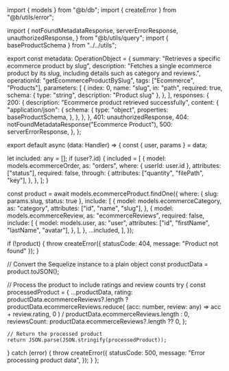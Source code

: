 import { models } from "@b/db";
import { createError } from "@b/utils/error";

import {
  notFoundMetadataResponse,
  serverErrorResponse,
  unauthorizedResponse,
} from "@b/utils/query";
import { baseProductSchema } from "../../utils";

export const metadata: OperationObject = {
  summary: "Retrieves a specific ecommerce product by slug",
  description:
    "Fetches a single ecommerce product by its slug, including details such as category and reviews.",
  operationId: "getEcommerceProductBySlug",
  tags: ["Ecommerce", "Products"],
  parameters: [
    {
      index: 0,
      name: "slug",
      in: "path",
      required: true,
      schema: { type: "string", description: "Product slug" },
    },
  ],
  responses: {
    200: {
      description: "Ecommerce product retrieved successfully",
      content: {
        "application/json": {
          schema: {
            type: "object",
            properties: baseProductSchema,
          },
        },
      },
    },
    401: unauthorizedResponse,
    404: notFoundMetadataResponse("Ecommerce Product"),
    500: serverErrorResponse,
  },
};

export default async (data: Handler) => {
  const { user, params } = data;

  let included: any = [];
  if (user?.id) {
    included = [
      {
        model: models.ecommerceOrder,
        as: "orders",
        where: { userId: user.id },
        attributes: ["status"],
        required: false,
        through: {
          attributes: ["quantity", "filePath", "key"],
        },
      },
    ];
  }

  const product = await models.ecommerceProduct.findOne({
    where: { slug: params.slug, status: true },
    include: [
      {
        model: models.ecommerceCategory,
        as: "category",
        attributes: ["id", "name", "slug"],
      },
      {
        model: models.ecommerceReview,
        as: "ecommerceReviews",
        required: false,
        include: [
          {
            model: models.user,
            as: "user",
            attributes: ["id", "firstName", "lastName", "avatar"],
          },
        ],
      },
      ...included,
    ],
  });

  if (!product) {
    throw createError({ statusCode: 404, message: "Product not found" });
  }

  // Convert the Sequelize instance to a plain object
  const productData = product.toJSON();

  // Process the product to include ratings and review counts
  try {
    const processedProduct = {
      ...productData,
      rating: productData.ecommerceReviews?.length
        ? productData.ecommerceReviews.reduce(
            (acc: number, review: any) => acc + review.rating,
            0
          ) / productData.ecommerceReviews.length
        : 0,
      reviewsCount: productData.ecommerceReviews?.length ?? 0,
    };

    // Return the processed product
    return JSON.parse(JSON.stringify(processedProduct));
  } catch (error) {
    throw createError({
      statusCode: 500,
      message: "Error processing product data",
    });
  }
};
